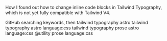 How I found out how to change inline code blocks in Tailwind Typography, which is not yet fully compatible with Tailwind V4.

GitHub searching keywords, then
tailwind typography astro
tailwind typography astro language:css
tailwind typography prose astro language:css
@utility prose language:css

